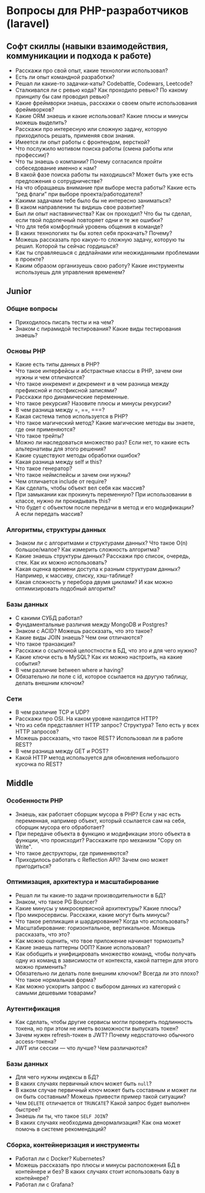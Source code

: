# Вопросы для PHP-разработчиков (laravel)

## Софт скиллы (навыки взаимодействия, коммуникации и подхода к работе)

* Расскажи про свой опыт, какие технологии использовал?
* Есть ли опыт командной разработки?
* Решал ли какие-то задачки-каты? Codebattle, Codewars, Leetcode?
* Сталкивался ли с ревью кода? Как проходило ревью? По какому принципу бы сам проводил ревью?
* Какие фреймворки знаешь, расскажи о своем опыте использования фреймворков?
* Какие ORM знаешь и какие использовал? Какие плюсы и минусы можешь выделить?
* Расскажи про интересную или сложную задачу, которую приходилось решать, применяя свои знания.
* Имеется ли опыт работы с фронтендом, версткой?
* Что послужило мотивом поиска работы (смена работы или профессии)?
* Что ты знаешь о компании? Почему согласился пройти собеседование именно к нам?
* В какой фазе поиска работы ты находишься? Может быть уже есть предложения о сотрудничестве?
* На что обращаешь внимание при выборе места работы? Какие есть “ред флаги” при выборе проекта/работодателя?
* Какими задачами тебе было бы не интересно заниматься?
* В каком направлении ты видишь свое развитие?
* Был ли опыт наставничества? Как он проходил? Что бы ты сделал, если твой подопечный повторяет одни и те же ошибки?
* Что для тебя комфортный уровень общения в команде?
* В каких технологиях ты бы хотел себя прокачать? Почему?
* Можешь рассказать про какую-то сложную задачу, которую ты решил. Которой ты сейчас гордишься?
* Как ты справляешься с дедлайнами или неожиданными проблемами в проекте?
* Каким образом организуешь свою работу? Какие инструменты используешь для управления временем?


## Junior

### Общие вопросы

* Приходилось писать тесты и на чем?
* Знаком с пирамидой тестирования? Какие виды тестирования знаешь?

### Основы PHP

* Какие есть типы данных в PHP?
* Что такое интерфейсы и абстрактные классы в PHP, зачем они нужны и чем отличаются?
* Что такое инкремент и декремент и в чем разница между префиксной и постфиксной записями?
* Расскажи про динамические переменные.
* Что такое рекурсия? Назовите плюсы и минусы рекурсии?
* В чем разница между =, ==, ===?
* Какая система типов используется в PHP?
* Что такое магический метод? Какие магические методы вы знаете, где они применяются?
* Что такое трейты?
* Можно ли наследоваться множество раз? Если нет, то какие есть альтернативы для этого решения?
* Какие существуют методы обработки ошибок?
* Какая разница между self и this?
* Что такое генератор?
* Что такое неймспейсы и зачем они нужны?
* Чем отличается include от require?
* Как сделать, чтобы объект вел себя как массив?
* При замыкании как прокинуть переменную? При использовании в классе, нужно ли прокидывать this?
* Что будет с объектом после передачи в метод и его модификации? А если передать массив?

### Алгоритмы, структуры данных

* Знаком ли с алгоритмами и структурами данных? Что такое O(n) большое/малое? Как измерить сложность алгоритма?
* Какие знаешь структуры данных? Расскажи про список, очередь, стек. Как их можно использовать?
* Какая оценка времени доступа к разным структурам данных? Например, к массиву, списку, хэш-таблице?
* Какая сложность у перебора двумя циклами? И как можно оптимизировать подобный алгоритм?

### Базы данных

* С какими СУБД работал?
* Фундаментальные различия между MongoDB и Postgres?
* Знаком с ACID? Можешь рассказать, что это такое?
* Какие виды JOIN знаешь? Чем они отличаются?
* Что такое транзакция?
* Расскажи о ссылочной целостности в БД, что это и для чего нужно?
* Какие ключи есть в MySQL? Как их можно настроить, на какие события?
* В чем различие between where и having?
* Обязательно ли поле с id, которое ссылается на другую таблицу, делать внешним ключом?

### Сети

* В чем различие TCP и UDP?
* Расскажи про OSI. На каком уровне находится HTTP?
* Что из себя представляет HTTP запрос? Структура? Тело есть у всех HTTP запросов?
* Можешь рассказать, что такое REST? Использовал ли в работе REST?
* В чем разница между GET и POST?
* Какой HTTP метод используется для обновления небольшого кусочка по REST?

## Middle

### Особенности PHP

* Знаешь, как работает сборщик мусора в PHP? Если у нас есть переменная, например объект, который ссылается сам на себя, сборщик мусора его обработает?
* При передаче объекта в функцию и модификации этого объекта в функции, что происходит? Расскажите про механизм "Copy on Write".
* Что такое деструкторы, где применяются?
* Приходилось работать с Reflection API? Зачем оно может пригодиться?

### Оптимизация, архитектура и масштабирование

* Решал ли ты какие-то задачи производительности в БД?
* Знаком, что такое PG Bouncer?
* Какие минусы у микросервисной архитектуры? Какие плюсы?
* Про микросервисы. Расскажи, какие могут быть минусы?
* Что такое репликация и шардирование? Когда что использовать?
* Масштабирование: горизонтальное, вертикальное. Можешь рассказать, что это?
* Как можно оценить, что твое приложение начинает тормозить?
* Какие знаешь паттерны ООП? Какие использовал?
* Как обобщить и унифицировать множество команд, чтобы получать одну из команд в зависимости от контекста, какой паттерн для этого можно применить?
* Обязательно ли делать поле внешним ключом? Всегда ли это плохо? Что такое нормальная форма?
* Как можно ускорить запрос с выбором данных из категорий с самыми дешевыми товарами?

### Аутентификация

* Как сделать, чтобы другие сервисы могли проверить подлинность токена, но при этом не иметь возможности выпускать токен?
* Зачем нужен refresh-токен в JWT? Почему недостаточно обычного access-токена?
* JWT или сессии — что лучше? Чем различаются?

### Базы данных

* Для чего нужны индексы в БД?
* В каких случаях первичный ключ может быть `null`?
* В каком случае первичный ключ может быть составным и может ли он быть составным? Можешь привести пример такой ситуации?
* Чем `DELETE` отличается от `TRUNCATE`? Какой запрос будет выполнен быстрее?
* Знаешь ли ты, что такое `SELF JOIN`?
* В каких случаях необходима денормализация? Как она может помочь в системе рекомендаций?

### Сборка, контейнеризация и инструменты

* Работал ли с Docker? Kubernetes?
* Можешь рассказать про плюсы и минусы расположения БД в контейнере и без? В каких случаях стоит использовать базу в контейнере?
* Работал ли с Grafana?
